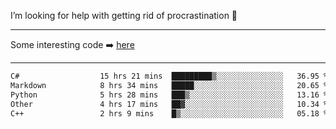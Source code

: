 I’m looking for help with getting rid of procrastination 🤔

-----

Some interesting code :arrow_right: [here](https://github.com/zhen8838/playground)

-----

<!--START_SECTION:waka-->

```txt
C#                  15 hrs 21 mins  █████████▒░░░░░░░░░░░░░░░   36.95 %
Markdown            8 hrs 34 mins   █████░░░░░░░░░░░░░░░░░░░░   20.65 %
Python              5 hrs 28 mins   ███▒░░░░░░░░░░░░░░░░░░░░░   13.16 %
Other               4 hrs 17 mins   ██▓░░░░░░░░░░░░░░░░░░░░░░   10.34 %
C++                 2 hrs 9 mins    █▒░░░░░░░░░░░░░░░░░░░░░░░   05.18 %
```

<!--END_SECTION:waka-->

<!--
**zhen8838/zhen8838** is a ✨ _special_ ✨ repository because its `README.md` (this file) appears on your GitHub profile.

Here are some ideas to get you started:

- 🔭 I’m currently working on ...
- 🌱 I’m currently learning ...
- 👯 I’m looking to collaborate on ...
 ...
- 💬 Ask me about ...
- 📫 How to reach me: ...
- 😄 Pronouns: ...
- ⚡ Fun fact: ...
-->
